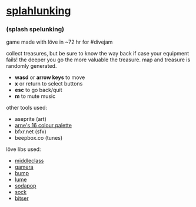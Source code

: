 # [splahlunking](https://xhg.itch.io/splahlunking)
### (splash spelunking)

game made with löve in ~72 hr for #divejam

collect treasures, but be sure to know the way back if case your equipment fails! the deeper you go the more valuable the treasure. map and treasure is randomly generated.



- **wasd** or **arrow keys** to move
- **x** or return to select buttons
- **esc** to go back/quit
- **m** to mute music


other tools used:
- aseprite (art)
- [arne's 16 colour palette](https://androidarts.com/palette/16pal.htm)
- bfxr.net (sfx)
- beepbox.co (tunes)

löve libs used:
- [middleclass](https://github.com/kikito/middleclass)
- [gamera](https://github.com/kikito/gamera)
- [bump](https://github.com/kikito/bump.lua)
- [lume](https://github.com/rxi/lume/)
- [sodapop](https://github.com/tesselode/sodapop)
- [sock](https://github.com/camchenry/sock.lua)
- [bitser](https://github.com/gvx/bitser)

